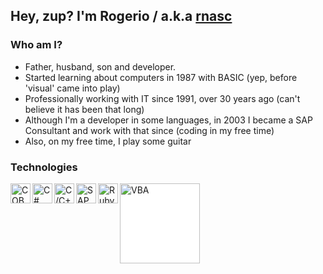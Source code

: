 ## Hey, zup? I'm Rogerio / a.k.a [rnasc][website]

### Who am I?
- Father, husband, son and developer. 
- Started learning about computers in 1987 with BASIC (yep, before 'visual' came into play)
- Professionally working with IT since 1991, over 30 years ago (can't believe it has been that long)
- Although I'm a developer in some languages, in 2003 I became a SAP Consultant and work with that since (coding in my free time)
- Also, on my free time, I play some guitar

### Technologies
[<img align="left" alt="COBOL" width="32x" src="https://res.cloudinary.com/teepublic/image/private/s--UodUY2TA--/c_crop,x_10,y_10/c_fit,w_830/c_crop,g_north_west,h_1038,w_1038,x_-104,y_-159/l_upload:v1565806151:production:blanks:vdbwo35fw6qtflw9kezw/fl_layer_apply,g_north_west,x_-215,y_-270/b_rgb:262c3a/c_limit,f_jpg,h_630,q_90,w_630/v1572815042/production/designs/6574734_0.jpg"/>][website]
[<img align="left" alt="C#" width="32px" src="https://seeklogo.com/images/C/c-sharp-c-logo-02F17714BA-seeklogo.com.png"/>][website]
[<img align="left" alt="C/C++" width="32px" src="https://seeklogo.com/images/C/c-logo-43CE78FF9C-seeklogo.com.png"/>][website]
[<img align="left" alt="SAP" width="32px" src="https://upload.wikimedia.org/wikipedia/commons/5/59/SAP_2011_logo.svg"/>][website]
[<img align="left" alt="Ruby" width="32px" src="https://railsware.com/blog/wp-content/uploads/2017/12/Ruby-2.0-Enumerable.png"/>][website]
[<img align="left" alt="VBA" width="128px" style="background: white" src="https://upload.wikimedia.org/wikipedia/commons/7/78/Microsoft_Visual_Basic_for_Applications_logo.svg"/>][website]




[website]: https://rogerionascimento.com
